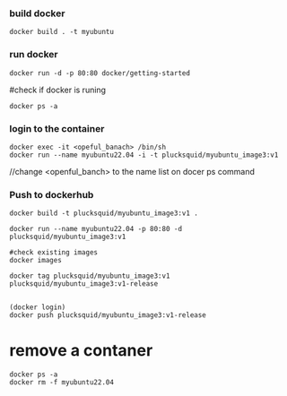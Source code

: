 ### build docker
  ```
docker build . -t myubuntu 
  ```

### run docker
  ```
docker run -d -p 80:80 docker/getting-started
  ```
  
#check if docker is runing 
  ```
docker ps -a
  ```

### login to the container
  ```
docker exec -it <opeful_banach> /bin/sh 
docker run --name myubuntu22.04 -i -t plucksquid/myubuntu_image3:v1
  ```
//change <openful_banch> to the name list on docer ps command


### Push to dockerhub
  ```
docker build -t plucksquid/myubuntu_image3:v1 .

docker run --name myubuntu22.04 -p 80:80 -d plucksquid/myubuntu_image3:v1

#check existing images
docker images

docker tag plucksquid/myubuntu_image3:v1 plucksquid/myubuntu_image3:v1-release


(docker login)
docker push plucksquid/myubuntu_image3:v1-release
  ```

# remove a contaner
  ```
  docker ps -a
  docker rm -f myubuntu22.04
  
  ```
